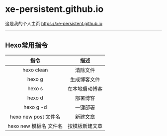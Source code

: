 # xe-persistent.github.io
这是我的个人主页
https://xe-persistent.github.io

---
## Hexo常用指令
指令|描述
|:-:|:-:|
hexo clean | 清除文件
hexo g | 生成博客文件
hexo s | 在本地启动博客
hexo d | 部署博客
hexo g -d | 一键部署
hexo new post 文件名 | 新建文章
hexo new 模板名 文件名 | 按模板新建文章
